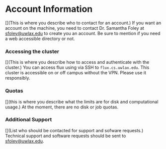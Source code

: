 # Account Information
[](This is where you describe who to contact for an account.)
If you want an account on the machine, you need to contact Dr. Samantha Foley at <sfoley@uwlax.edu> to create you an account.  Be sure to mention if you need a web accessible directory or not.


### Accessing the cluster
[](This is where you describe how to access and authenticate with the cluster.)
You can access flux using via SSH to `flux.cs.uwlax.edu`. This cluster is accessible on or off campus without the VPN. Please use it responsibly.

### Quotas
[](this is where you describe what the limits are for disk and computational usage.)
At the moment, there are no disk or job quotas.

### Additional Support
[](List who should be contacted for support and sofware requests.)
Technical support and software requests should be sent to <sfoley@uwlax.edu>.
